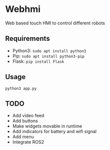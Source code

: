 # Webhmi

Web based touch HMI to control different robots

## Requirements
- Python3: `sudo apt install python3`
- Pip: `sudo apt install python3-pip`
- Flask: `pip install Flask `

## Usage
    python3 app.py

## TODO
- Add video feed
- Add buttons
- Make widgets movable in runtime
- Add indicators for battery and wifi signal
- Add menu
- Integrate ROS2